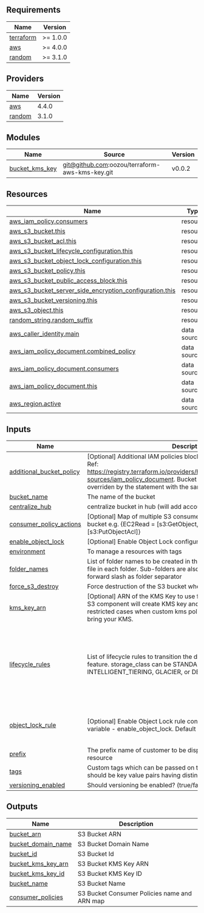 <!-- BEGIN_TF_DOCS -->
## Requirements

| Name | Version |
|------|---------|
| <a name="requirement_terraform"></a> [terraform](#requirement\_terraform) | >= 1.0.0 |
| <a name="requirement_aws"></a> [aws](#requirement\_aws) | >= 4.0.0 |
| <a name="requirement_random"></a> [random](#requirement\_random) | >= 3.1.0 |

## Providers

| Name | Version |
|------|---------|
| <a name="provider_aws"></a> [aws](#provider\_aws) | 4.4.0 |
| <a name="provider_random"></a> [random](#provider\_random) | 3.1.0 |

## Modules

| Name | Source | Version |
|------|--------|---------|
| <a name="module_bucket_kms_key"></a> [bucket\_kms\_key](#module\_bucket\_kms\_key) | git@github.com:oozou/terraform-aws-kms-key.git | v0.0.2 |

## Resources

| Name | Type |
|------|------|
| [aws_iam_policy.consumers](https://registry.terraform.io/providers/hashicorp/aws/latest/docs/resources/iam_policy) | resource |
| [aws_s3_bucket.this](https://registry.terraform.io/providers/hashicorp/aws/latest/docs/resources/s3_bucket) | resource |
| [aws_s3_bucket_acl.this](https://registry.terraform.io/providers/hashicorp/aws/latest/docs/resources/s3_bucket_acl) | resource |
| [aws_s3_bucket_lifecycle_configuration.this](https://registry.terraform.io/providers/hashicorp/aws/latest/docs/resources/s3_bucket_lifecycle_configuration) | resource |
| [aws_s3_bucket_object_lock_configuration.this](https://registry.terraform.io/providers/hashicorp/aws/latest/docs/resources/s3_bucket_object_lock_configuration) | resource |
| [aws_s3_bucket_policy.this](https://registry.terraform.io/providers/hashicorp/aws/latest/docs/resources/s3_bucket_policy) | resource |
| [aws_s3_bucket_public_access_block.this](https://registry.terraform.io/providers/hashicorp/aws/latest/docs/resources/s3_bucket_public_access_block) | resource |
| [aws_s3_bucket_server_side_encryption_configuration.this](https://registry.terraform.io/providers/hashicorp/aws/latest/docs/resources/s3_bucket_server_side_encryption_configuration) | resource |
| [aws_s3_bucket_versioning.this](https://registry.terraform.io/providers/hashicorp/aws/latest/docs/resources/s3_bucket_versioning) | resource |
| [aws_s3_object.this](https://registry.terraform.io/providers/hashicorp/aws/latest/docs/resources/s3_object) | resource |
| [random_string.random_suffix](https://registry.terraform.io/providers/hashicorp/random/latest/docs/resources/string) | resource |
| [aws_caller_identity.main](https://registry.terraform.io/providers/hashicorp/aws/latest/docs/data-sources/caller_identity) | data source |
| [aws_iam_policy_document.combined_policy](https://registry.terraform.io/providers/hashicorp/aws/latest/docs/data-sources/iam_policy_document) | data source |
| [aws_iam_policy_document.consumers](https://registry.terraform.io/providers/hashicorp/aws/latest/docs/data-sources/iam_policy_document) | data source |
| [aws_iam_policy_document.this](https://registry.terraform.io/providers/hashicorp/aws/latest/docs/data-sources/iam_policy_document) | data source |
| [aws_region.active](https://registry.terraform.io/providers/hashicorp/aws/latest/docs/data-sources/region) | data source |

## Inputs

| Name | Description | Type | Default | Required |
|------|-------------|------|---------|:--------:|
| <a name="input_additional_bucket_policy"></a> [additional\_bucket\_policy](#input\_additional\_bucket\_policy) | [Optional] Additional IAM policies block, input as data source or json. Ref: https://registry.terraform.io/providers/hashicorp/aws/latest/docs/data-sources/iam_policy_document. Bucket Policy Statements can be overriden by the statement with the same sid from the latest policy. | `string` | `"{}"` | no |
| <a name="input_bucket_name"></a> [bucket\_name](#input\_bucket\_name) | The name of the bucket | `string` | n/a | yes |
| <a name="input_centralize_hub"></a> [centralize\_hub](#input\_centralize\_hub) | centralize bucket in hub (will add account id to  bucket name) | `bool` | `true` | no |
| <a name="input_consumer_policy_actions"></a> [consumer\_policy\_actions](#input\_consumer\_policy\_actions) | [Optional] Map of multiple S3 consumer policies to be applied to bucket e.g. {EC2Read = [s3:GetObject, s3:ListObject], FirehoseWrite =[s3:PutObjectAcl]} | `map(list(string))` | `{}` | no |
| <a name="input_enable_object_lock"></a> [enable\_object\_lock](#input\_enable\_object\_lock) | [Optional] Enable Object Lock configuration. Default is disabled. | `bool` | `false` | no |
| <a name="input_environment"></a> [environment](#input\_environment) | To manage a resources with tags | `string` | n/a | yes |
| <a name="input_folder_names"></a> [folder\_names](#input\_folder\_names) | List of folder names to be created in the S3 bucket. Will create .keep file in each folder. Sub-folders are also supported, use S3 standard forward slash as folder separator | `list(string)` | `[]` | no |
| <a name="input_force_s3_destroy"></a> [force\_s3\_destroy](#input\_force\_s3\_destroy) | Force destruction of the S3 bucket when the stack is deleted | `string` | `false` | no |
| <a name="input_kms_key_arn"></a> [kms\_key\_arn](#input\_kms\_key\_arn) | [Optional] ARN of the KMS Key to use for object encryption. By default, S3 component will create KMS key and associate it with S3. Use only in restricted cases when custom kms policy is needed and you want to bring your KMS. | `map(string)` | `{}` | no |
| <a name="input_lifecycle_rules"></a> [lifecycle\_rules](#input\_lifecycle\_rules) | List of lifecycle rules to transition the data. Leave empty to disable this feature. storage\_class can be STANDARD\_IA, ONEZONE\_IA, INTELLIGENT\_TIERING, GLACIER, or DEEP\_ARCHIVE | <pre>list(object({<br>    id = string<br><br>    transition = list(object({<br>      days          = number<br>      storage_class = string<br>    }))<br><br>    expiration_days = number<br>  }))</pre> | `[]` | no |
| <a name="input_object_lock_rule"></a> [object\_lock\_rule](#input\_object\_lock\_rule) | [Optional] Enable Object Lock rule configuration. Use in conjuction of variable - enable\_object\_lock. Default is disabled. | <pre>object({<br>    mode = string #Valid values are GOVERNANCE and COMPLIANCE<br>    days = number<br>  })</pre> | <pre>{<br>  "days": 0,<br>  "mode": ""<br>}</pre> | no |
| <a name="input_prefix"></a> [prefix](#input\_prefix) | The prefix name of customer to be displayed in AWS console and resource | `string` | n/a | yes |
| <a name="input_tags"></a> [tags](#input\_tags) | Custom tags which can be passed on to the AWS resources. They should be key value pairs having distinct keys. | `map(string)` | `{}` | no |
| <a name="input_versioning_enabled"></a> [versioning\_enabled](#input\_versioning\_enabled) | Should versioning be enabled? (true/false) | `bool` | `false` | no |

## Outputs

| Name | Description |
|------|-------------|
| <a name="output_bucket_arn"></a> [bucket\_arn](#output\_bucket\_arn) | S3 Bucket ARN |
| <a name="output_bucket_domain_name"></a> [bucket\_domain\_name](#output\_bucket\_domain\_name) | S3 Bucket Domain Name |
| <a name="output_bucket_id"></a> [bucket\_id](#output\_bucket\_id) | S3 Bucket Id |
| <a name="output_bucket_kms_key_arn"></a> [bucket\_kms\_key\_arn](#output\_bucket\_kms\_key\_arn) | S3 Bucket KMS Key ARN |
| <a name="output_bucket_kms_key_id"></a> [bucket\_kms\_key\_id](#output\_bucket\_kms\_key\_id) | S3 Bucket KMS Key ID |
| <a name="output_bucket_name"></a> [bucket\_name](#output\_bucket\_name) | S3 Bucket Name |
| <a name="output_consumer_policies"></a> [consumer\_policies](#output\_consumer\_policies) | S3 Bucket Consumer Policies name and ARN map |
<!-- END_TF_DOCS -->